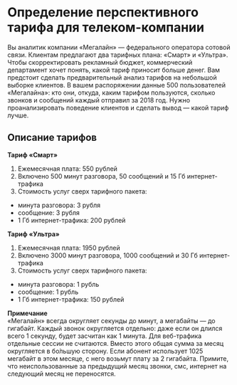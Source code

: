# Определение перспективного тарифа для телеком-компании

Вы аналитик компании «Мегалайн» — федерального оператора сотовой связи. Клиентам предлагают два тарифных плана: «Смарт» и «Ультра». Чтобы скорректировать рекламный бюджет, коммерческий департамент хочет понять, какой тариф приносит больше денег.
Вам предстоит сделать предварительный анализ тарифов на небольшой выборке клиентов. В вашем распоряжении данные 500 пользователей «Мегалайна»: кто они, откуда, каким тарифом пользуются, сколько звонков и сообщений каждый отправил за 2018 год. Нужно проанализировать поведение клиентов и сделать вывод — какой тариф лучше.
## Описание тарифов 
   
**Тариф «Смарт»**   
1. Ежемесячная плата: 550 рублей   
2. Включено 500 минут разговора, 50 сообщений и 15 Гб интернет-трафика  
3. Стоимость услуг сверх тарифного пакета:   
 - минута разговора: 3 рубля   
 - сообщение: 3 рубля   
 - 1 Гб интернет-трафика: 200 рублей   
   
**Тариф «Ультра»**   
1. Ежемесячная плата: 1950 рублей   
2. Включено 3000 минут разговора, 1000 сообщений и 30 Гб интернет-трафика  
3. Стоимость услуг сверх тарифного пакета:   
 - минута разговора: 1 рубль   
 - сообщение: 1 рубль   
 - 1 Гб интернет-трафика: 150 рублей   
    
**Примечание**    
«Мегалайн» всегда округляет секунды до минут, а мегабайты — до гигабайт. Каждый звонок округляется отдельно: даже если он длился всего 1 секунду, будет засчитан как 1 минута.
Для веб-трафика отдельные сессии не считаются. Вместо этого общая сумма за месяц округляется в бо́льшую сторону. Если абонент использует 1025 мегабайт в этом месяце, с него возьмут плату за 2 гигабайта. Примите, что неиспользованные за предыдущий месяц звонки, смс, интернет на следующий месяц не переносятся.

